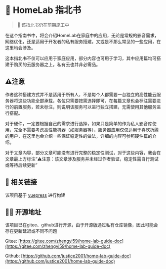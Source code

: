 # 📖 HomeLab 指北书

> 🚧 该指北书仍在前期施工中

在这个指南书中，将会介绍HomeLab在家庭中的应用，无论是常规的影音需求，网络优化，还是适用于开发者的私有服务搭建，又或是不那么常见的一些应用，在这里均会涉及。

这本指北书不仅可以应用于家庭应用，部分内容也可用于学习，其中应用篇均可搭建于购买的云服务器之上，私有云也并非必需品。

## ⚠️注意

作者这种搭建方式并不是适用于所有人，不是每个人都需要一台独立的高性能云服务器将这些功能全部承载，各位只需要按需选择即可，在每篇文章也会标注需要进行的前置服务，若未标注，则说明该服务可以进行独立搭建，无需使用其他服务进行搭配。

对于硬件，一定要根据自己的需求进行选择，如果只是简单的作为私人影音库使用，完全不需要考虑高性能机器（如服务器等），服务器应用仅仅适用于喜欢折腾的用户，在这里也会介绍一些保证稳定性的做法，详细的内容可参照硬件篇的介绍。

对于文章内容，部分文章可能没有进行完整的稳定性测试，对于这些内容，我会在文章最上方标注“⚠️注意：该文章涉及服务并未经过作者验证，稳定性需自行测试或等待后续更新”

## 🔗 相关链接

该项目基于 [vuepress](https://v2.vuepress.vuejs.org/zh/) 进行构建

## 🧑‍💻 开源地址

该项目已在gitee、github进行开源，由于开源版通过私有仓库镜像，因此可能会存在更新延迟或不同不问题

Gitee: [https://gitee.com/zhengyi59/home-lab-guide-doc](https://gitee.com/zhengyi59/home-lab-guide-doc)

Github: [https://github.com/justice2001/home-lab-guide-doc](https://github.com/justice2001/home-lab-guide-doc)
